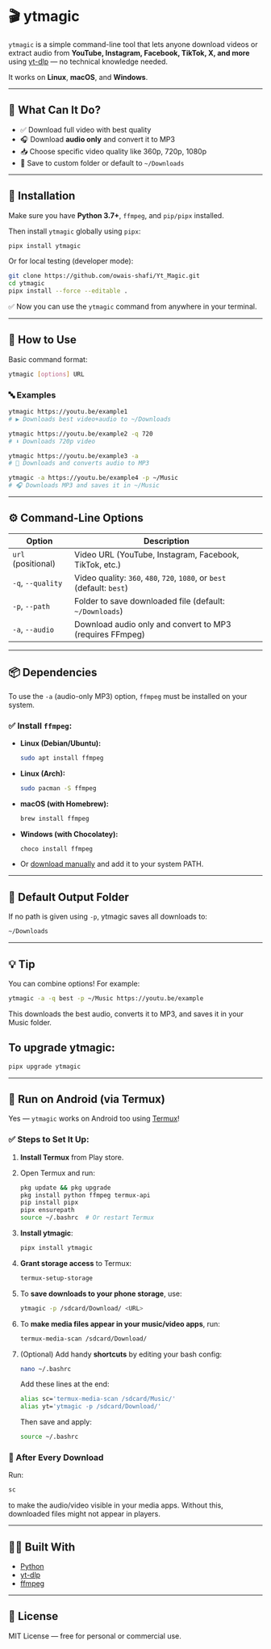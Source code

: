 # 🎬 ytmagic

`ytmagic` is a simple command-line tool that lets anyone download videos or extract audio from **YouTube, Instagram, Facebook, TikTok, X, and more** using [yt-dlp](https://github.com/yt-dlp/yt-dlp) — no technical knowledge needed.

It works on **Linux**, **macOS**, and **Windows**.

---

## 🧠 What Can It Do?

- ✅ Download full video with best quality
- 🎧 Download **audio only** and convert it to MP3
- 📥 Choose specific video quality like 360p, 720p, 1080p
- 📁 Save to custom folder or default to `~/Downloads`

---

## 🔧 Installation

Make sure you have **Python 3.7+**, `ffmpeg`, and `pip/pipx` installed.

Then install `ytmagic` globally using `pipx`:

```bash
pipx install ytmagic
```

Or for local testing (developer mode):

```bash
git clone https://github.com/owais-shafi/Yt_Magic.git
cd ytmagic
pipx install --force --editable .
```

✅ Now you can use the `ytmagic` command from anywhere in your terminal.

---

## 🎯 How to Use

Basic command format:

```bash
ytmagic [options] URL
```

### 🔤 Examples

```bash
ytmagic https://youtu.be/example1
# ▶️ Downloads best video+audio to ~/Downloads

ytmagic https://youtu.be/example2 -q 720
# ⬇️ Downloads 720p video

ytmagic https://youtu.be/example3 -a
# 🎵 Downloads and converts audio to MP3

ytmagic -a https://youtu.be/example4 -p ~/Music
# 🎧 Downloads MP3 and saves it in ~/Music
```

---

## ⚙️ Command-Line Options

| Option             | Description                                                             |
| ------------------ | ----------------------------------------------------------------------- |
| `url` (positional) | Video URL (YouTube, Instagram, Facebook, TikTok, etc.)                  |
| `-q`, `--quality`  | Video quality: `360`, `480`, `720`, `1080`, or `best` (default: `best`) |
| `-p`, `--path`     | Folder to save downloaded file (default: `~/Downloads`)                 |
| `-a`, `--audio`    | Download audio only and convert to MP3 (requires FFmpeg)                |

---

## 📦 Dependencies

To use the `-a` (audio-only MP3) option, `ffmpeg` must be installed on your system.

### ✅ Install `ffmpeg`:

- **Linux (Debian/Ubuntu):**

  ```bash
  sudo apt install ffmpeg
  ```

- **Linux (Arch):**

  ```bash
  sudo pacman -S ffmpeg
  ```

- **macOS (with Homebrew):**

  ```bash
  brew install ffmpeg
  ```

- **Windows (with Chocolatey):**

  ```bash
  choco install ffmpeg
  ```

- Or [download manually](https://www.gyan.dev/ffmpeg/builds/) and add it to your system PATH.

---

## 📂 Default Output Folder

If no path is given using `-p`, ytmagic saves all downloads to:

```bash
~/Downloads
```

---

## 💡 Tip

You can combine options! For example:

```bash
ytmagic -a -q best -p ~/Music https://youtu.be/example
```

This downloads the best audio, converts it to MP3, and saves it in your Music folder.

## To upgrade ytmagic:

```bash
pipx upgrade ytmagic
```

---

## 📱 Run on Android (via Termux)

Yes — `ytmagic` works on Android too using [Termux](https://f-droid.org/packages/com.termux/)!

### ✅ Steps to Set It Up:

1. **Install Termux** from Play store.

2. Open Termux and run:

   ```bash
   pkg update && pkg upgrade
   pkg install python ffmpeg termux-api
   pip install pipx
   pipx ensurepath
   source ~/.bashrc  # Or restart Termux
   ```

3. **Install ytmagic**:

   ```bash
   pipx install ytmagic
   ```

4. **Grant storage access** to Termux:

   ```bash
   termux-setup-storage
   ```

5. To **save downloads to your phone storage**, use:

   ```bash
   ytmagic -p /sdcard/Download/ <URL>
   ```

6. To **make media files appear in your music/video apps**, run:

   ```bash
   termux-media-scan /sdcard/Download/
   ```

7. (Optional) Add handy **shortcuts** by editing your bash config:

   ```bash
   nano ~/.bashrc
   ```

   Add these lines at the end:

   ```bash
   alias sc='termux-media-scan /sdcard/Music/'
   alias yt='ytmagic -p /sdcard/Download/'
   ```

   Then save and apply:

   ```bash
   source ~/.bashrc
   ```

### 🔁 After Every Download

Run:

```bash
sc
```

to make the audio/video visible in your media apps. Without this, downloaded files might not appear in players.

---

## 👨‍🔧 Built With

- [Python](https://www.python.org/)
- [yt-dlp](https://github.com/yt-dlp/yt-dlp)
- [ffmpeg](https://ffmpeg.org/)

---

## 📜 License

MIT License — free for personal or commercial use.
